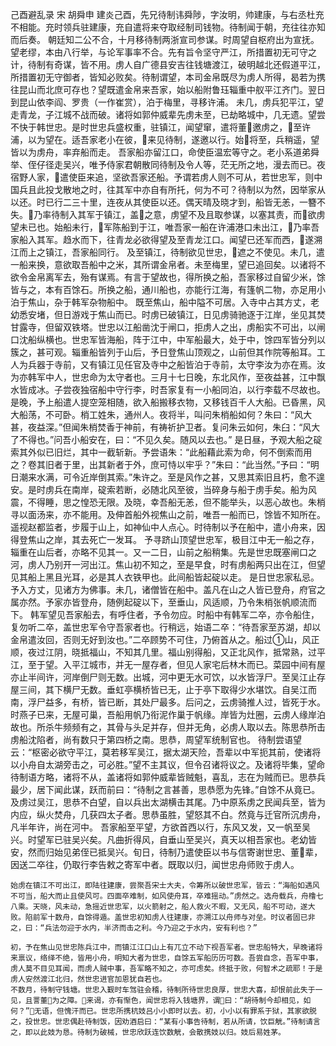 己酉避乱录 宋 胡舜申
    建炎己酉，先兄待制讳舜陟，字汝明，帅建康，与右丞杜充不相能。充时领兵驻建康，充自遣将来夺取经制司钱物。待制闻于朝，充往往亦知而后奏。
    朝廷知二公不合，十月移待制两浙宣司参谋。时周望自枢府出为宣抚。望老缪，本由八行举，与论军事率不合。先有旨令坚守严江，所措置初无可守之计，待制有奇谋，皆不用。虏人自广德县安吉往钱塘渡江，破明越北还假道平江，所措置初无守御者，皆知必败矣。待制谓望，本司金帛既尽为虏人所得，曷若为携往昆山而北庶可存也？望既遣金帛来吾家，始以船附鲁珏辎重中舣平江齐门。翌日到昆山依李阎、罗贵（一作崔赏），泊于梅里，寻移许浦。
    未几，虏兵犯平江，望走青龙，子江城不战而破。诸将如郭仲威辈先虏未至，已劫略城中，几无遗。望尝不快于韩世忠。是时世忠兵盛权重，驻镇江，闻望窜，遣将董邀虏之，至许浦，以为望在。适吾家老小在彼，来见待制，遂邀以行。始将至，兵稍遥，望皆以为虏舟，率弃船而走。
    吾家船亦留江口，命使臣温宏等守之。老小系道弟舜举、侄仔径走吴兴，唯予侍家君朝散同待制及令人等，茫无所之地，漫去而已。夜宿野人家，遣使臣来追，坚欲吾家还船。予谓若虏人则不可从，若世忠军，则中国兵且此投戈散地之时，往其军中亦自有所托，何为不可？待制以为然，因举家从以还。时已行二三十里，连夜从其使臣以还。偶天晴及晓才到，船皆无恙，一簪不失。乃率待制入其军于镇江，盖之意，虏望不及且取参谋，以塞其责，而欲虏望未已也。始船未行，军陈船到于江，唯吾家一船在许浦港口未出江，乃率吾家船入其军。趋水而下，往青龙必欲得望及至青龙江口。闻望已还军而西，遂溯江而上之镇江，吾家船同行。
    及至镇江，待制欲见世忠，遮之不使见。未几，遣一船来换，意欲取吾船中之米，其所谓金帛者。未至梅里，望已追回矣。以诸将不欲令金帛离军去，殆有谋焉。有言于望故也，得所换之船，吾家移过自留少米，馀皆与之，本有百馀石。所换之船，通川船也，亦能行江海，有篷帆二物，亦足用小泊于焦山，杂于韩军杂物船中。
    既至焦山，船中隘不可居。入寺中占其方丈，老幼悉安堵，但日游戏于焦山而已。时虏已破镇江，日见虏骑驰逐于江岸，坐见其焚甘露寺，但留双铁塔。世忠以江船凿沈于闸口，拒虏人之出，虏船实不可出，以闸口沈船纵横也。世忠军皆海船，阵于江中，中军船最大，处于中，馀四军皆分列以簇之，甚可观。辎重船皆列于山后，予日登焦山顶观之，山前但其作院等船耳。工人为兵器于寺前，又有镇江见任官及寺中之船皆泊于寺前，太守李汝为亦在焉。汝为亦韩军中人，世忠命为太守者也。三月十七日晚，东北风作，至夜益甚，江中飘水皆成冰。子尝夜独宿船中守行李，时吾家复有一小船同泊，以行李载不尽故也。是晚，予上船遣人提空笼相随，欲入船搬移衣物，又移钱百千人大船。已昏黑，风大船荡，不可卧。梢工姓朱，通州人。夜将半，叫问朱梢船如何？朱曰：“风大甚，夜益深。”但闻朱梢焚香于神前，有祷祈护卫者。复问朱云如何，朱臼：“风大了不得也。”问吾小船安在，曰：“不见久矣。随风以去也。”
    是日昼，予观大船之碇索其外似已旧烂，其中一截斩新。予尝语朱：“此船藉此索为命，何不倒索而用之？卷其旧者于里，出其新者于外，庶可恃以牢乎？”朱曰：“此当然。”予曰：“明日潮来水满，可令近岸倒其索。”朱许之。至是风作之甚，又思其索旧且朽，愈不遑安。是时虏兵在南岸，碇索若断，必随北风至彼，当碎身与船于虏手矣。船为风震，不得睡，思之惶恐无限。及晓，幸吾船无恙，但不能举头，以恶心故也。朱梢寻以面汤来，亦不能用。及伸首船外视焦山之前，唯吾一船而已，馀皆不知所在。遥视赵都监者，步履于山上，如神仙中人点心。时待制以予在船中，遣小舟来，因得登焦山之岸，其去死亡一发耳。
    予寻跻山顶望世忠军，极目江中无一船之存，辎重在山后者，亦略不见其一。又一二日，山前之船稍集。先是世忠既塞闸口之河，虏人乃别开一河出江。焦山初不知之，至是早食，时有虏船两只出在江，但望见其船上黑且光耳，必是其人衣铁甲也。此间船皆起碇以走。
    是日世忠家私忌。予入方丈，见诸方为佛事。未几，诸僧皆在船中。盖凡在山之人皆已登舟，府官之属亦然。予家亦皆登舟，随例起碇以下，至垂山，风适顺，乃令朱梢张帆顺流而下。
    韩军望见吾家船去，有呼住者，予令勿应。时船中有韩军二卒，亦令船住，复勿听二卒，盖世忠军令守吾家者也。行稍远，始语二卒：“待吾家至苏湖，却以金帛遣汝回，否则无好到汝也。”二卒顾势不可住，乃俯首从之。船过山，风正顺，夜过江阴，晓抵福山，不知其几里。福山别得船，又正北风作，抵常熟，过平江，至于望。入平江城市，并无一屋存者，但见人家宅后林木而已。菜园中间有屋亦止半间许，河岸倒尸则无数。出城，河中更无水可饮，以水皆浮尸。至吴江止存屋三间，其下横尸无数。垂虹亭横桥皆已无，止于亭下取得少水堪饮。自吴江而南，浮尸益多，有桥，皆已断，其处尸最多。后问之，云虏骑推人过，皆死于水。时燕子已来，无屋可巢，吾船用帆乃衔泥作巢于帆缘。岸皆为灶圈，云虏人缘岸泊故也。所杀牛频频有之，其骨与头足并存，但并无角，必虏人取以去。陈思恭所击虏船沈陷者，尚有数只于第四桥之南。思恭，周望军统制官也。
    待制尝语望云：“枢密必欲守平江，莫若移军吴江，据太湖天险，吾辈以中军扼其前，使诸将以小舟自太湖旁击之，可必胜。”望不主其议，但令召诸将议之。及诸将毕集，望命待制语方略，诸将不从，盖诸将如郭仲威辈皆贼魁，喜乱，志在为贼而已。思恭兵最少，居下闻此谋，跃而前曰：“待制之言甚善，思恭愿为先锋。”自馀不从竟已。及虏过吴江，思恭不白望，自以兵出太湖横击其尾。乃中原系虏之民闻兵至，皆为内应，纵火焚舟，几获四太子者。思恭虽胜，望怒其不白。然竟与迁官所沉虏舟，凡半年许，尚在河中。
    吾家船至平望，方欲首西以行，东风又发，又一帆至吴兴。时望军已驻吴兴矣。凡曲折得风，自垂山至吴兴，真天以相吾家也。老幼皆安，然而归始见弟侄已抵吴兴。旬日，待制乃遣使臣以书与信寄谢世忠、董辈，因送二卒往，仍取行李告敕之寄军中者。既取以归，闻世忠舟师败于虏人。
    
    始虏在镇江不可出江，即陆往建康，尝聚吾宋士大夫，令筹所以破世忠军，皆云：“海船如遇风不可当，船大而止且使风可。四面卒难制，如风使舟耳，卒难摇动。”虏然之。选舟载兵，舟橹七八乘。天晓，风未动，急摇近世忠军，以火箭射之，船人救火不暇，又无风，船不可动，遂大败。陷前军十数舟，自馀得遁。盖世忠初知虏人往建康，亦溯江以舟师与对垒。时议者固已非之，曰：“兵法勿迎于水内，半济而击之利。今乃迎之于水内，安有利也？”
    
    初，予在焦山见世忠陈兵江中，而镇江江口山上有兀立不动下视吾军者。世忠船特大，早晚诸将来禀议，络绎不绝，皆用小舟，明知大者为世忠，自馀五军船历历可数。吾尝自念，吾军中事，虏人莫不目见耳闻，而虏人贼中事，吾军略不知之，亦可虑矣。终抵于败，何智术之疏耶！于是虏人安然渡江北归，然世忠进官加恩犹自若也。
    不数月，待制守钱塘。世忠入觐时车驾驻会稽，待制所待世忠良厚，世忠大喜，却恨前此失于一见，且詈董为之障。来谒，亦有惭色，闻世忠将入钱塘界，谓曰：“胡待制今却相见，如何？”无语，但愧汗而已。世忠所携杭妓吕小小即时以去。初，小小以有罪系于狱，其家欲脱之，投世忠。世忠偶赴待制饭，因劝酒启曰：“某有小事告待制，若从所请，饮巨觥。”待制请言之，即以此妓为恳。待制为破械，世忠欣跃连饮数觥，会散携妓以归。妓后易姓茅。
